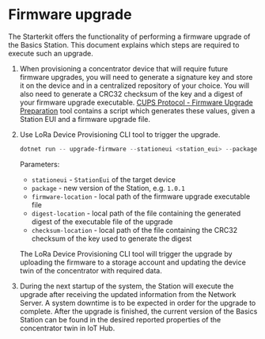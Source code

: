 # Firmware upgrade

The Starterkit offers the functionality of performing a firmware upgrade of the
Basics Station. This document explains which steps are required to execute such
an upgrade.

1. When provisioning a concentrator device that will require future firmware
   upgrades, you will need to generate a signature key and store it on the
   device and in a centralized repository of your choice. You will also need to
   generate a CRC32 checksum of the key and a digest of your firmware upgrade
   executable. [CUPS Protocol - Firmware Upgrade
   Preparation][cups-firmware-upgrade] tool contains a script which generates
   these values, given a Station EUI and a firmware upgrade file.

1. Use LoRa Device Provisioning CLI tool to trigger the upgrade.

   ```powershell
   dotnet run -- upgrade-firmware --stationeui <station_eui> --package <package_version> --firmware-location <firmware_file_path> --digest-location <digest_file_path> --checksum-location <checksum_file_path>
   ```

   Parameters:

   - `stationeui` - `StationEui` of the target device
   - `package` - new version of the Station, e.g. `1.0.1`
   - `firmware-location` - local path of the firmware upgrade executable file
   - `digest-location` - local path of the file containing the generated digest
     of the executable file of the upgrade
   - `checksum-location` - local path of the file containing the CRC32 checksum
     of the key used to generate the digest

   The LoRa Device Provisioning CLI tool will trigger the upgrade by uploading
   the firmware to a storage account and updating the device twin of the
   concentrator with required data.

1. During the next startup of the system, the Station will execute the upgrade
   after receiving the updated information from the Network Server. A system
   downtime is to be expected in order for the upgrade to complete. After the
   upgrade is finished, the current version of the Basics Station can be found
   in the desired reported properties of the concentrator twin in IoT Hub.

[cups-firmware-upgrade]:
    https://github.com/Azure/iotedge-lorawan-starterkit/tree/dev/Tools/Cups-Firmware-Upgrade